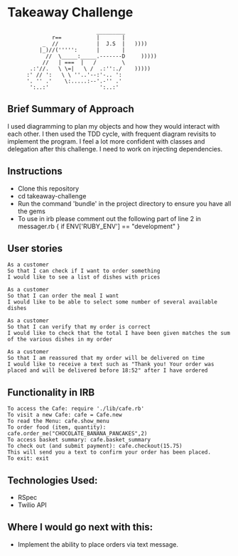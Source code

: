 Takeaway Challenge
==================
```
                            _________
              r==           |       |
           _  //            |  J.S  |   ))))
          |_)//(''''':      |       |
            //  \_____:_____.-------D     )))))
           //   | ===  |   /        \
       .:'//.   \ \=|   \ /  .:'':./    )))))
      :' // ':   \ \ ''..'--:'-.. ':
      '. '' .'    \:.....:--'.-'' .'
       ':..:'                ':..:'

 ```

Brief Summary of Approach
 -------
I used diagramming to plan my objects and how they would interact with each other.  I then used the TDD cycle, with frequent diagram revisits to implement the program.  I feel a lot more confident with classes and delegation after this challenge.  I need to work on injecting dependencies.

Instructions
-------

* Clone this repository
* cd takeaway-challenge
* Run the command 'bundle' in the project directory to ensure you have all the gems
* To use in irb please comment out the following part of line 2 in messager.rb { if ENV['RUBY_ENV'] == "development" }

User stories
--------
```
As a customer
So that I can check if I want to order something
I would like to see a list of dishes with prices

As a customer
So that I can order the meal I want
I would like to be able to select some number of several available dishes

As a customer
So that I can verify that my order is correct
I would like to check that the total I have been given matches the sum of the various dishes in my order

As a customer
So that I am reassured that my order will be delivered on time
I would like to receive a text such as "Thank you! Your order was placed and will be delivered before 18:52" after I have ordered
```

Functionality in IRB
--------
```
To access the Cafe: require './lib/cafe.rb'
To visit a new Cafe: cafe = Cafe.new
To read the Menu: cafe.show_menu
To order food (item, quantity):  cafe.order_me("CHOCOLATE_BANANA_PANCAKES",2)
To access basket summary: cafe.basket_summary
To check out (and submit payment): cafe.checkout(15.75)
This will send you a text to confirm your order has been placed.
To exit: exit
```

Technologies Used:
--------
* RSpec
* Twilio API

Where I would go next with this:
--------
  * Implement the ability to place orders via text message.
